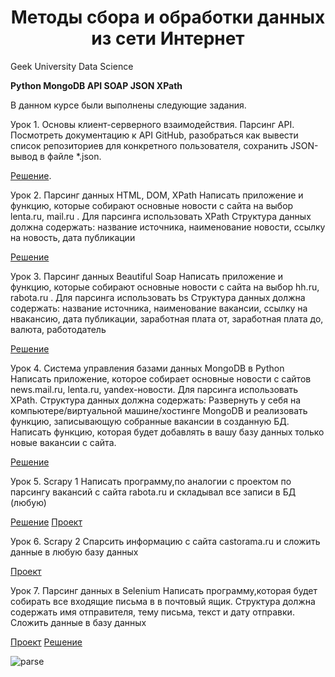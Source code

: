 <h1 align="center">Методы сбора и обработки данных из сети Интернет</h1>

Geek University Data Science

<strong>Python MongoDB API SOAP JSON XPath</strong>

В данном курсе были выполнены следующие задания.

Урок 1. Основы клиент-серверного взаимодействия. Парсинг API.
Посмотреть документацию к API GitHub, разобраться как вывести список репозиториев для конкретного пользователя, сохранить JSON-вывод в файле *.json.

<p>
  <a href="https://github.com/YSamoy/Geekbrains_HW-data-parsing/blob/main/%D0%A3%D1%80%D0%BE%D0%BA_1_%D0%9E%D1%81%D0%BD%D0%BE%D0%B2%D1%8B_%D0%BA%D0%BB%D0%B8%D0%B5%D0%BD%D1%82_%D1%81%D0%B5%D1%80%D0%B2%D0%B5%D1%80%D0%BD%D0%BE%D0%B3%D0%BE_%D0%B2%D0%B7%D0%B0%D0%B8%D0%BC%D0%BE%D0%B4%D0%B5%D0%B9%D1%81%D1%82%D0%B2%D0%B8%D1%8F_%D0%A0%D0%B0%D0%B1%D0%BE%D1%82%D0%B0_%D1%81_API.ipynb">Решение</a>.
</p>

Урок 2. Парсинг данных HTML, DOM, XPath
Написать приложение и функцию, которые собирают основные новости с сайта на выбор lenta.ru, mail.ru . Для парсинга использовать XPath Структура данных должна содержать:
название источника, наименование новости, ссылку на новость, дата публикации

<p>
<a href="https://github.com/YSamoy/Geekbrains_HW-data-parsing/blob/main/%D0%A3%D1%80%D0%BE%D0%BA_2_%D0%9F%D0%B0%D1%80%D1%81%D0%B8%D0%BD%D0%B3_%D0%B4%D0%B0%D0%BD%D0%BD%D1%8B%D1%85_HTML%2C_DOM%2C_XPath_1.ipynb">Решение</a>
</p>

Урок 3. Парсинг данных Beautiful Soap
Написать приложение и функцию, которые собирают основные новости с сайта на выбор hh.ru, rabota.ru . Для парсинга использовать bs Структура данных должна содержать:
название источника, наименование вакансии, ссылку на нвакансию, дата публикации, заработная плата от, заработная плата до, валюта, работодатель

<p>
<a href="https://github.com/YSamoy/Geekbrains_HW-data-parsing/blob/main/%D0%A3%D1%80%D0%BE%D0%BA_3_%D0%9F%D0%B0%D1%80%D1%81%D0%B8%D0%BD%D0%B3_%D0%B4%D0%B0%D0%BD%D0%BD%D1%8B%D1%85_HTML%2C_Beautiful_Soap(rabota_ru).ipynb">Решение</a>
</p>

Урок 4. Система управления базами данных MongoDB в Python
Написать приложение, которое собирает основные новости с сайтов news.mail.ru, lenta.ru, yandex-новости. Для парсинга использовать XPath. Структура данных должна содержать:
Развернуть у себя на компьютере/виртуальной машине/хостинге MongoDB и реализовать функцию, записывающую собранные вакансии в созданную БД.
Написать функцию, которая будет добавлять в вашу базу данных только новые вакансии с сайта.

<p>
<a href="https://github.com/YSamoy/Geekbrains_HW-data-parsing/blob/main/%D0%A3%D1%80%D0%BE%D0%BA_4_%D0%A1%D0%B8%D1%81%D1%82%D0%B5%D0%BC%D0%B0_%D1%83%D0%BF%D1%80%D0%B0%D0%B2%D0%BB%D0%B5%D0%BD%D0%B8%D1%8F_%D0%B1%D0%B0%D0%B7%D0%B0%D0%BC%D0%B8_%D0%B4%D0%B0%D0%BD%D0%BD%D1%8B%D1%85_MongoDB_%D0%B2_Python.ipynb">Решение</a>
</p>

Урок 5. Scrapy 1
Написать программу,по аналогии с проектом по парсингу вакансий с сайта rabota.ru и складывал все записи в БД (любую)

<p>
<a href="https://github.com/YSamoy/Geekbrains_HW-data-parsing/blob/main/rabota_ru.py">Решение</a>
<a href="https://github.com/YSamoy/Geekbrains_HW-data-parsing/blob/main/5_%D0%9F%D0%B0%D1%80%D1%81%D0%B8%D0%BD%D0%B3_%D0%B4%D0%B0%D0%BD%D0%BD%D1%8B%D1%85_Scrapy_%D0%9D%D0%B0%D1%87%D0%B0%D0%BB%D0%BE.ipynb">Проект</a>
</p>

Урок 6. Scrapy 2
Спарсить информацию с сайта castorama.ru и сложить данные в любую базу данных

<p>
<a href="https://github.com/YSamoy/Geekbrains_HW-data-parsing/blob/main/6.%20%D0%A4%D1%80%D0%B5%D0%B9%D0%BC%D0%B2%D0%BE%D1%80%D0%BA%20Scrapy%2C%20pipelines%2C%20Splash%20(castorama_parser).zip">Проект</a>
</p>

Урок 7. Парсинг данных в Selenium
Написать программу,которая будет собирать все входящие письма в в почтовый ящик. Структура должна содержать имя отправителя, тему письма, текст и дату отправки. Сложить данные в базу данных
<p>
<a href="https://github.com/YSamoy/Geekbrains_HW-data-parsing/blob/main/lesson_7_%D0%9F%D0%B0%D1%80%D1%81%D0%B8%D0%BD%D0%B3_%D0%B4%D0%B0%D0%BD%D0%BD%D1%8B%D1%85_Selenium_%D0%B2_Python.zip">Проект</a>
<a href="https://github.com/YSamoy/Geekbrains_HW-data-parsing/blob/main/7_%D0%9F%D0%B0%D1%80%D1%81%D0%B8%D0%BD%D0%B3_%D0%B4%D0%B0%D0%BD%D0%BD%D1%8B%D1%85_Selenium_%D0%B2_Python.ipynb">Решение</a>
</p>


![parse](https://user-images.githubusercontent.com/102718506/223711568-706b0b59-498d-4d6f-932c-a9e0f03ba216.jpg)
